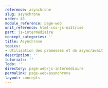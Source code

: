 ```yaml
---
reference: asynchrone
slug: asynchrone
order: 43
module_reference: page-web
unit_reference: html-css-js-maîtrise
part: js-intermédiaire
concept_categories: ''
title: Asynchrone
topics:
- Utilisation des promesses et de async/await
description: ''
tutorials: ''
Todo: ''
directory: page-web/js-intermédiaire
permalink: page-web/asynchrone
layout: concepts
---
```

